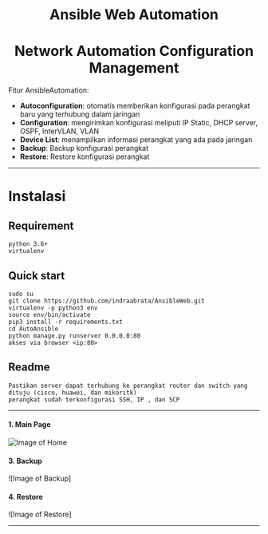 <h1 align="center">Ansible Web Automation</h1>
<h1 align="center">Network Automation Configuration Management</h2>

Fitur AnsibleAutomation:
- **Autoconfiguration**: otomatis memberikan konfigurasi pada perangkat baru yang terhubung dalam jaringan
- **Configuration**: mengirimkan konfigurasi meliputi IP Static, DHCP server, OSPF, InterVLAN, VLAN
- **Device List**: menampilkan informasi perangkat yang ada pada jaringan
- **Backup**: Backup konfigurasi perangkat
- **Restore**: Restore konfigurasi perangkat

____

# Instalasi
## Requirement
    python 3.6+
    virtualenv

## Quick start
    sudo su
    git clone https://github.com/indraabrata/AnsibleWeb.git
    virtualenv -p python3 env
    source env/bin/activate
    pip3 install -r requirements.txt
    cd AutoAnsible
    python manage.py runserver 0.0.0.0:80
    akses via browser <ip:80>

## Readme
    Pastikan server dapat terhubung ke perangkat router dan switch yang dituju (cisco, huawei, dan mikoritk)
    perangkat sudah terkonfigurasi SSH, IP , dan SCP

___

#### 1. Main Page
![Image of Home](https://drive.google.com/file/d/1MTRWYfjKqz6K7xRHKw53y07HkK2luwV8/view?usp=sharing)

#### 3. Backup
![Image of Backup]

#### 4. Restore
![Image of Restore]

___
